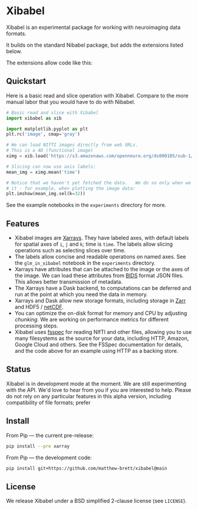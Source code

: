 # Xibabel

Xibabel is an experimental package for working with neuroimaging data formats.

It builds on the standard Nibabel package, but adds the extensions listed below.

The extensions allow code like this:

## Quickstart

Here is a basic read and slice operation with Xibabel. Compare to the more manual labor that you would have to do with Nibabel.

```python
# Basic read and slice with Xibabel
import xibabel as xib

import matplotlib.pyplot as plt
plt.rc('image', cmap='gray')

# We can load NIfTI images directly from web URLs.
# This is a 4D (functional image)
ximg = xib.load('https://s3.amazonaws.com/openneuro.org/ds000105/sub-1/func/sub-1_task-objectviewing_run-01_bold.nii.gz')

# Slicing can now use axis labels:
mean_img = ximg.mean('time')

# Notice that we haven't yet fetched the data.   We do so only when we need
# it - for example, when plotting the image data:
plt.imshow(mean_img.sel(k=32))
```

See the example notebooks in the `experiments` directory for more.

## Features

- Xibabel images are [Xarrays](https://docs.xarray.dev). They have labeled
  axes, with default labels for spatial axes of `i`, `j` and `k`; time is
  `time`. The labels allow slicing operations such as selecting slices over
  time.
- The labels allow concise and readable operations on named axes. See the
  `glm_in_xibabel` notebook in the `experiments` directory.
- Xarrays have attributes that can be attached to the image or the axes of the
  image. We can load these attributes from
  [BIDS](https://bids.neuroimaging.io/) format JSON files. This allows better
  transmission of metadata.
- The Xarrays have a Dask backend, to computations can be deferred and run at
  the point at which you need the data in memory.
- Xarrays and Dask allow new storage formats, including storage in
  [Zarr](https://zarr.readthedocs.io) and
  HDF5 / [netCDF](https://en.wikipedia.org/wiki/NetCDF).
- You can optimize the on-disk format for memory and CPU by adjusting
  _chunking_. We are working on performance metrics for different processing
  steps.
- Xibabel uses [fsspec](https://filesystem-spec.readthedocs.io) for reading
  NIfTI and other files, allowing you to use many filesystems as the source for
  your data, including HTTP, Amazon, Google Cloud and others. See the FSSpec
  documentation for details, and the code above for an example using HTTP as
  a backing store.

## Status

Xibabel is in development mode at the moment. We are still experimenting with the API. We'd love to hear from you if you are interested to help. Please do not rely on any particular features in this alpha version, including compatibility of file formats; prefer

## Install

From Pip — the current pre-release:

```bash
pip install --pre xarray
```

From Pip — the development code:

```bash
pip install git+https://github.com/matthew-brett/xibabel@main
```

## License

We release Xibabel under a BSD simplified 2-clause license (see `LICENSE`).
